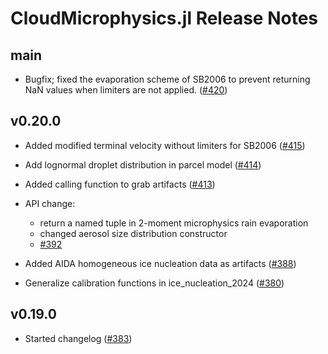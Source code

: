 CloudMicrophysics.jl Release Notes
========================

main
------
<!--- # Add changes since the most recent release here --->

- Bugfix; fixed the evaporation scheme of SB2006 to prevent returning NaN values when limiters are not applied. ([#420](https://github.com/CliMA/CloudMicrophysics.jl/pull/415))

v0.20.0
------
- Added modified terminal velocity without limiters for SB2006 ([#415](https://github.com/CliMA/CloudMicrophysics.jl/pull/415))

- Add lognormal droplet distribution in parcel model ([#414](https://github.com/CliMA/CloudMicrophysics.jl/pull/414))

- Added calling function to grab artifacts ([#413](https://github.com/CliMA/CloudMicrophysics.jl/pull/413))

- API change:
  - return a named tuple in 2-moment microphysics rain evaporation
  - changed aerosol size distribution constructor
  - [#392](https://github.com/CliMA/CloudMicrophysics.jl/pull/392)

- Added AIDA homogeneous ice nucleation data as artifacts ([#388](https://github.com/CliMA/CloudMicrophysics.jl/pull/388))

- Generalize calibration functions in ice_nucleation_2024 ([#380](https://github.com/CliMA/CloudMicrophysics.jl/pull/380))

v0.19.0
------
- Started changelog ([#383](https://github.com/CliMA/CloudMicrophysics.jl/pull/383))
